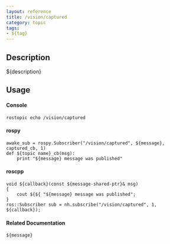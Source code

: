 ```yaml
---
layout: reference
title: /vision/captured
category: topic
tags: 
- ${tag}
---
```


## Description
${description}

## Usage
#### Console
```
rostopic echo /vision/captured
```

#### rospy
```
awake_sub = rospy.Subscriber("/vision/captured", ${message}, captured_cb, 1)
def ${topic name}_cb(msg):
    print "${message} message was published"
```

#### roscpp
```
void ${callback}(const ${message-shared-ptr}& msg)
{
    cout ${${ "${message} message was published";
}
ros::Subscriber sub = nh.subscribe("/vision/captured", 1, ${callback});
```

#### Related Documentation
``${message}``  